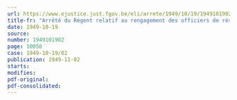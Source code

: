 ```yaml
---
url: https://www.ejustice.just.fgov.be/eli/arrete/1949/10/19/1949101902/justel
title-fr: "Arrêté du Régent relatif au rengagement des officiers de réserve (abrogé par AR 1959-09-25/30, art. 39)"
date: 1949-10-19
source:
number: 1949101902
page: 10050
case: 1949-10-19/02
publication: 1949-11-02
starts:
modifies:
pdf-original:
pdf-consolidated:
---
```


